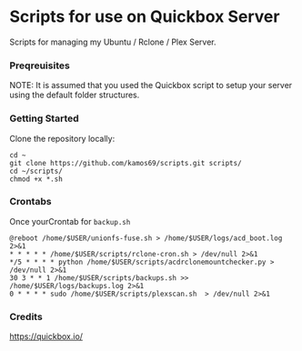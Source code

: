 # Scripts for use on Quickbox Server
Scripts for managing my Ubuntu / Rclone / Plex Server.

### Preqreuisites
NOTE: It is assumed that you used the Quickbox script to setup your server using the default folder structures.

### Getting Started
Clone the repository locally:
```
cd ~
git clone https://github.com/kamos69/scripts.git scripts/
cd ~/scripts/
chmod +x *.sh
```

### Crontabs
Once yourCrontab for `backup.sh`
```
@reboot /home/$USER/unionfs-fuse.sh > /home/$USER/logs/acd_boot.log 2>&1
* * * * * /home/$USER/scripts/rclone-cron.sh > /dev/null 2>&1
*/5 * * * * python /home/$USER/scripts/acdrclonemountchecker.py > /dev/null 2>&1
30 3 * * 1 /home/$USER/scripts/backups.sh >> /home/$USER/logs/backups.log 2>&1
0 * * * * sudo /home/$USER/scripts/plexscan.sh  > /dev/null 2>&1
```
### Credits
https://quickbox.io/
